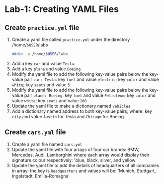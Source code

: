 # Lab-1: Creating YAML Files

## Create `practice.yml` file

1. Create a yaml file called `practice.yml` under the directory /home/`$USER`/labs
   ```bash
   mkdir -p /home/$USER/labs
   ```
2. Add a key `car` and value `Tesla`.
3. Add a key `plane` and value `Boeing`
4. Modify the yaml file to add the following key-value pairs below the key-value pair `car: Tesla`: key `fuel` and value `electric`; key `color` and value `white`; key `seats` and value `5`
5. Modify the yaml file to add the following key-value pairs below the key-value pair `plane: Boeing`: key `fuel` and value `Petroleum`; key `color` and value `white`; key `seats` and value `180`
6. Update the yaml file to make a dictionary named `vehicles`
7. Add a dictionary named address to both key-value pairs; where: key `city` and value `Austin` for Tesla and `Chicago` for Boeing.

## Create `cars.yml` file

1. Create a yaml file named `cars.yml`
2. Update the yaml file with four arrays of four car brands: BMW, Mercedes, Audi, Lamborghini where each array would display their signature colour respectively: 'blue, black, silver, and yellow'
3. Update the yaml file to add the details of headquarters of all companies in array: the key is `headquarters` and values will be: 'Munich, Stuttgart, Ingolstadt, Emilia-Romagna'
